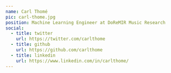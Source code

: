 ```yaml
---
name: Carl Thomé
pic: carl-thome.jpg
position: Machine Learning Engineer at DoReMIR Music Research
social:
  - title: twitter
    url: https://twitter.com/carlthome
  - title: github
    url: https://github.com/carlthome
  - title: linkedin
    url: https://www.linkedin.com/in/carlthome/
---
```

